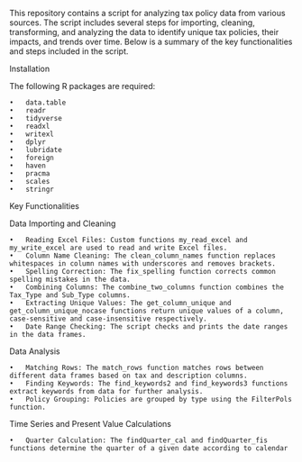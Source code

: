 This repository contains a script for analyzing tax policy data from various sources. The script includes several steps for importing, cleaning, transforming, and analyzing the data to identify unique tax policies, their impacts, and trends over time. Below is a summary of the key functionalities and steps included in the script.

Installation

The following R packages are required:

	•	data.table
	•	readr
	•	tidyverse
	•	readxl
	•	writexl
	•	dplyr
	•	lubridate
	•	foreign
	•	haven
	•	pracma
	•	scales
	•	stringr

Key Functionalities

Data Importing and Cleaning

	•	Reading Excel Files: Custom functions my_read_excel and my_write_excel are used to read and write Excel files.
	•	Column Name Cleaning: The clean_column_names function replaces whitespaces in column names with underscores and removes brackets.
	•	Spelling Correction: The fix_spelling function corrects common spelling mistakes in the data.
	•	Combining Columns: The combine_two_columns function combines the Tax_Type and Sub_Type columns.
	•	Extracting Unique Values: The get_column_unique and get_column_unique_nocase functions return unique values of a column, case-sensitive and case-insensitive respectively.
	•	Date Range Checking: The script checks and prints the date ranges in the data frames.

Data Analysis

	•	Matching Rows: The match_rows function matches rows between different data frames based on tax and description columns.
	•	Finding Keywords: The find_keywords2 and find_keywords3 functions extract keywords from data for further analysis.
	•	Policy Grouping: Policies are grouped by type using the FilterPols function.

Time Series and Present Value Calculations

	•	Quarter Calculation: The findQuarter_cal and findQuarter_fis functions determine the quarter of a given date according to calendar
